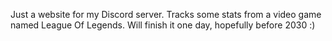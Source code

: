 Just a website for my Discord server.
Tracks some stats from a video game named League Of Legends.
Will finish it one day, hopefully before 2030 :)
